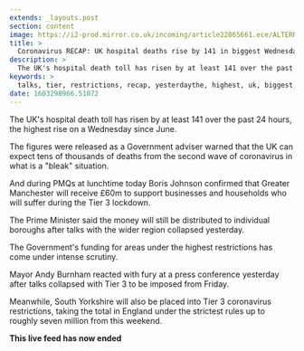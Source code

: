 ```yaml
--- 
extends: _layouts.post 
section: content 
image: https://i2-prod.mirror.co.uk/incoming/article22865661.ece/ALTERNATES/s1200/1_How-Royal-Papworth-Hospital-Adapted-To-Battle-A-Pandemic.jpg 
title: > 
  Coronavirus RECAP: UK hospital deaths rise by 141 in biggest Wednesday jump since June 
description: > 
  The UK's hospital death toll has risen by at least 141 over the past 24 hours, the highest rise on a Wednesday since June.The Prime Minister said the money will still be distributed to individual boroughs after talks with the wider region collapsed yesterday.The Government's funding for areas under the highest restrictions has come under intense scrutiny.Mayor Andy Burnham reacted with fury at a press conference yesterday after talks collapsed with Tier 3 to be imposed from Friday.Meanwhile, South Yorkshire will also be placed into Tier 3 coronavirus restrictions, taking the total in England under the strictest rules up to roughly seven million from this weekend. 
keywords: > 
  talks, tier, restrictions, recap, yesterdaythe, highest, uk, biggest, collapsed, yorkshire, wider, jump, hospital, deaths, rise, yesterday, coronavirus, 141 
date: 1603298966.51072 
--- 
```

<div><p>The UK's hospital death toll has risen by at least 141 over the past 24 hours, the highest rise on a Wednesday since June. </p> <p>The figures were released as a Government adviser warned that the UK can expect tens of thousands of deaths from the second wave of coronavirus in what is a "bleak" situation.</p> <p>And during PMQs at lunchtime today Boris Johnson confirmed that Greater Manchester will receive &#163;60m to support businesses and households who will suffer during the Tier 3 lockdown.</p> <p>The Prime Minister said the money will still be distributed to individual boroughs after talks with the wider region collapsed yesterday.</p> <p>The Government's funding for areas under the highest restrictions has come under intense scrutiny.</p> <p>Mayor Andy Burnham reacted with fury at a press conference yesterday after talks collapsed with Tier 3 to be imposed from Friday.</p> <p>Meanwhile, South Yorkshire will also be placed into Tier 3 coronavirus restrictions, taking the total in England under the strictest rules up to roughly seven million from this weekend.</p> <p><strong>This live feed has now ended</strong></p></div>